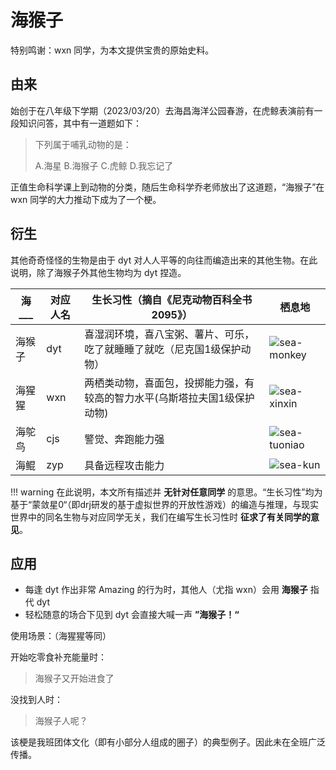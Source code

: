 # 海猴子

特别鸣谢：wxn 同学，为本文提供宝贵的原始史料。

## 由来

​始创于在八年级下学期（2023/03/20）去海昌海洋公园春游，在虎鲸表演前有一段知识问答，其中有一道题如下：

> 下列属于哺乳动物的是：
>
> A.海星 	B.海猴子 	C.虎鲸 	D.我忘记了

正值生命科学课上到动物的分类，随后生命科学乔老师放出了这道题，“海猴子”在 wxn 同学的大力推动下成为了一个梗。

## 衍生

其他奇奇怪怪的生物是由于 dyt 对人人平等的向往而编造出来的其他生物。在此说明，除了海猴子外其他生物均为 dyt 捏造。

|海\_\_\_ | 对应人名 | 生长习性（摘自《尼克动物百科全书2095》） | 栖息地 |
|---          |   ---      |       ---   |     ---     |
| 海猴子 | dyt | 喜湿润环境，喜八宝粥、薯片、可乐，吃了就睡睡了就吃（尼克国1级保护动物） | ![sea-monkey](https://github.com/user-attachments/assets/afb8292d-f409-461c-824d-e5f305ada6cf)
| 海猩猩 | wxn | 两栖类动物，喜面包，投掷能力强，有较高的智力水平(乌斯塔拉夫国1级保护动物) |![sea-xinxin](https://github.com/user-attachments/assets/de05302c-1fa5-481e-8cff-871e446837cf)
 | 海鸵鸟 | cjs | 警觉、奔跑能力强 |![sea-tuoniao](https://github.com/user-attachments/assets/dec7c5d5-cd64-4f39-87e2-3ac9bbcd0e3d)
 | 海鲲 | zyp | 具备远程攻击能力 |![sea-kun](https://github.com/user-attachments/assets/59824c99-1338-4af1-aa35-c34282892a70)|

!!! warning
    在此说明，本文所有描述并 **无针对任意同学** 的意思。“生长习性”均为基于“蒙敛星0“（即drj研发的基于虚拟世界的开放性游戏）的编造与推理，与现实世界中的同名生物与对应同学无关，我们在编写生长习性时 **征求了有关同学的意见**。 

## 应用

- 每逢 dyt 作出非常 Amazing 的行为时，其他人（尤指 wxn）会用 **海猴子** 指代 dyt
- 轻松随意的场合下见到 dyt 会直接大喊一声 **”海猴子！“**

使用场景：（海猩猩等同）

开始吃零食补充能量时：

> 海猴子又开始进食了

没找到人时：

> 海猴子人呢？

该梗是我班团体文化（即有小部分人组成的圈子）的典型例子。因此未在全班广泛传播。

